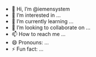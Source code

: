- 👋 Hi, I’m @iemensystem
- 👀 I’m interested in ...
- 🌱 I’m currently learning ...
- 💞️ I’m looking to collaborate on ...
- 📫 How to reach me ...
- 😄 Pronouns: ...
- ⚡ Fun fact: ...

<!---
iemensystem/iemensystem is a ✨ special ✨ repository because its `README.md` (this file) appears on your GitHub profile.
You can click the Preview link to take a look at your changes.
--->
